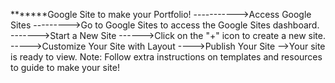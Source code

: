 *******Google Site to make your Portfolio!
----------->Access Google Sites
--------->Go to Google Sites to access the Google Sites dashboard.
------->Start a New Site
------>Click on the "+" icon to create a new site. 
----->Customize Your Site with Layout
---->Publish Your Site
-->Your site is ready to view.
Note: Follow extra instructions on templates and resources to guide to make your site!
